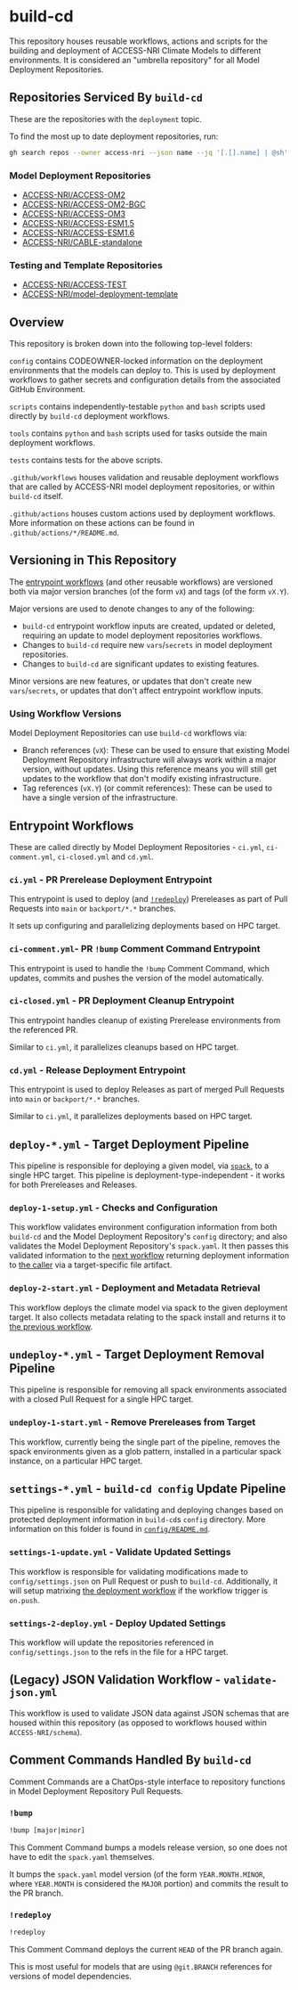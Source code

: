 # build-cd

This repository houses reusable workflows, actions and scripts for the building and deployment of ACCESS-NRI Climate Models to different environments. It is considered an "umbrella repository" for all Model Deployment Repositories.

## Repositories Serviced By `build-cd`

These are the repositories with the `deployment` topic.

To find the most up to date deployment repositories, run:

```bash
gh search repos --owner access-nri --json name --jq '[.[].name] | @sh' -- topic:deployment -topic:template
```

### Model Deployment Repositories

* [ACCESS-NRI/ACCESS-OM2](https://github.com/ACCESS-NRI/ACCESS-OM2)
* [ACCESS-NRI/ACCESS-OM2-BGC](https://github.com/ACCESS-NRI/ACCESS-OM2-BGC)
* [ACCESS-NRI/ACCESS-OM3](https://github.com/ACCESS-NRI/ACCESS-OM3)
* [ACCESS-NRI/ACCESS-ESM1.5](https://github.com/ACCESS-NRI/ACCESS-ESM1.5)
* [ACCESS-NRI/ACCESS-ESM1.6](https://github.com/ACCESS-NRI/ACCESS-OM2)
* [ACCESS-NRI/CABLE-standalone](https://github.com/ACCESS-NRI/CABLE-standalone)

### Testing and Template Repositories

* [ACCESS-NRI/ACCESS-TEST](https://github.com/ACCESS-NRI/ACCESS-TEST)
* [ACCESS-NRI/model-deployment-template](https://github.com/ACCESS-NRI/model-deployment-template)

## Overview

This repository is broken down into the following top-level folders:

`config` contains CODEOWNER-locked information on the deployment environments that the models can deploy to. This is used by deployment workflows to gather secrets and configuration details from the associated GitHub Environment.

`scripts` contains independently-testable `python` and `bash` scripts used directly by `build-cd` deployment workflows.

`tools` contains `python` and `bash` scripts used for tasks outside the main deployment workflows.

`tests` contains tests for the above scripts.

`.github/workflows` houses validation and reusable deployment workflows that are called by ACCESS-NRI model deployment repositories, or within `build-cd` itself.

`.github/actions` houses custom actions used by deployment workflows. More information on these actions can be found in `.github/actions/*/README.md`.

## Versioning in This Repository

The [entrypoint workflows](#entrypoint-workflows) (and other reusable workflows) are versioned both via major version branches (of the form `vX`) and tags (of the form `vX.Y`).

Major versions are used to denote changes to any of the following:

* `build-cd` entrypoint workflow inputs are created, updated or deleted, requiring an update to model deployment repositories workflows.
* Changes to `build-cd` require new `vars`/`secrets` in model deployment repositories.
* Changes to `build-cd` are significant updates to existing features.

Minor versions are new features, or updates that don't create new `vars`/`secrets`, or updates that don't affect entrypoint workflow inputs.

### Using Workflow Versions

Model Deployment Repositories can use `build-cd` workflows via:

* Branch references (`vX`): These can be used to ensure that existing Model Deployment Repository infrastructure will always work within a major version, without updates. Using this reference means you will still get updates to the workflow that don't modify existing infrastructure.
* Tag references (`vX.Y`) (or commit references): These can be used to have a single version of the infrastructure.

## Entrypoint Workflows

These are called directly by Model Deployment Repositories - `ci.yml`, `ci-comment.yml`, `ci-closed.yml` and `cd.yml`.

### `ci.yml` - PR Prerelease Deployment Entrypoint

This entrypoint is used to deploy (and [`!redeploy`](#redeploy)) Prereleases as part of Pull Requests into `main` or `backport/*.*` branches.

It sets up configuring and parallelizing deployments based on HPC target.

### `ci-comment.yml`- PR `!bump` Comment Command Entrypoint

This entrypoint is used to handle the `!bump` Comment Command, which updates, commits and pushes the version of the model automatically.

### `ci-closed.yml` - PR Deployment Cleanup Entrypoint

This entrypoint handles cleanup of existing Prerelease environments from the referenced PR.

Similar to `ci.yml`, it parallelizes cleanups based on HPC target.

### `cd.yml` - Release Deployment Entrypoint

This entrypoint is used to deploy Releases as part of merged Pull Requests into `main` or `backport/*.*` branches.

Similar to `ci.yml`, it parallelizes deployments based on HPC target.

## `deploy-*.yml` - Target Deployment Pipeline

This pipeline is responsible for deploying a given model, via [`spack`](https://spack.readthedocs.io/en/latest/), to a single HPC target. This pipeline is deployment-type-independent - it works for both Prereleases and Releases.

### `deploy-1-setup.yml` - Checks and Configuration

This workflow validates environment configuration information from both `build-cd` and the Model Deployment Repository's `config` directory; and also validates the Model Deployment Repository's `spack.yaml`. It then passes this validated information to the [next workflow](#deploy-2-startyml---deployment-and-metadata-retrieval) returning deployment information to [the caller](#deploy-yml---target-deployment-pipeline) via a target-specific file artifact.

### `deploy-2-start.yml` - Deployment and Metadata Retrieval

This workflow deploys the climate model via spack to the given deployment target. It also collects metadata relating to the spack install and returns it to [the previous workflow](#deploy-1-setupyml---checks-and-configuration).

## `undeploy-*.yml` - Target Deployment Removal Pipeline

This pipeline is responsible for removing all spack environments associated with a closed Pull Request for a single HPC target.

### `undeploy-1-start.yml` - Remove Prereleases from Target

This workflow, currently being the single part of the pipeline, removes the spack environments given as a glob pattern, installed in a particular spack instance, on a particular HPC target.

## `settings-*.yml` - `build-cd config` Update Pipeline

This pipeline is responsible for validating and deploying changes based on protected deployment information in `build-cd`s `config` directory. More information on this folder is found in [`config/README.md`](./config/README.md).

### `settings-1-update.yml` - Validate Updated Settings

This workflow is responsible for validating modifications made to `config/settings.json` on Pull Request or push to `build-cd`. Additionally, it will setup matrixing [the deployment workflow](#settings-2-deployyml---deploy-updated-settings) if the workflow trigger is `on.push`.

### `settings-2-deploy.yml` - Deploy Updated Settings

This workflow will update the repositories referenced in `config/settings.json` to the refs in the file for a HPC target.

## (Legacy) JSON Validation Workflow - `validate-json.yml`

This workflow is used to validate JSON data against JSON schemas that are housed within this repository (as opposed to workflows housed within `ACCESS-NRI/schema`).

## Comment Commands Handled By `build-cd`

Comment Commands are a ChatOps-style interface to repository functions in Model Deployment Repository Pull Requests.

### `!bump`

```txt
!bump [major|minor]
```

This Comment Command bumps a models release version, so one does not have to edit the `spack.yaml` themselves.

It bumps the `spack.yaml` model version (of the form `YEAR.MONTH.MINOR`, where `YEAR.MONTH` is considered the `MAJOR` portion) and commits the result to the PR branch.

### `!redeploy`

```txt
!redeploy
```

This Comment Command deploys the current `HEAD` of the PR branch again.

This is most useful for models that are using `@git.BRANCH` references for versions of model dependencies.
